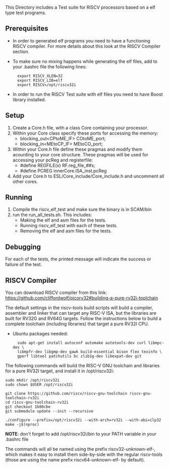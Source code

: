 This Directory includes a Test suite for RISCV processors based on a elf type test programs.

## Prerequisites
- In order to generated elf programs you need to have a functioning RISCV compiler. For more details about this look at the RISCV Compiler section.
- To make sure no mixing happens while generating the elf files, add to your .bashrc file the following lines:

        export RISCV_XLEN=32
        export RISCV_LIB=elf
        export RISCV=/opt/riscv32i

- In order to run the RISCV Test suite with elf files you need to have Boost library installed.

## Setup

1) Create a Core.h file, with a class Core containing your processor.
2) Within your Core class specify these ports for accessing the memory:
    * blocking_out<CPtoME_IF> COtoME_port;
    * blocking_in<MEtoCP_IF> MEtoCO_port;
2) Within your Core.h file define these pragmas and modify them acourding to your core structure. These pragmas will be used for accessing your pcReg and registerfile:
    * #define REGFILE(x) RF.reg_file_##x;
    * #define PCREG innerCore.ISA_inst.pcReg
3) Add your Core.h to ESL/Core_include/Core_include.h and uncomment all other cores.


## Running

1) Compile the riscv_elf_test and make sure the binary is in SCAM/bin
2) run the run_all_tests.sh. This includes:
    - Making the elf and asm files for the tests.
    - Running riscv_elf_test with each of these tests.
    - Removing the elf and asm files for the tests.


## Debugging
For each of the tests, the printed message will indicate the success or failure of the test.



## RISCV Compiler
You can download RISCV compiler from this link:
    https://github.com/cliffordwolf/picorv32#building-a-pure-rv32i-toolchain

The default settings in the riscv-tools build scripts will build a compiler,
assembler and linker that can target any RISC-V ISA, but the libraries are built
for RV32G and RV64G targets. Follow the instructions below to build a complete toolchain
(including libraries) that target a pure RV32I CPU.

- Ubuntu packages needed:

        sudo apt-get install autoconf automake autotools-dev curl libmpc-dev \
        libmpfr-dev libgmp-dev gawk build-essential bison flex texinfo \
        gperf libtool patchutils bc zlib1g-dev libexpat-dev git


The following commands will build the RISC-V GNU toolchain and libraries for a pure RV32I target,
and install it in /opt/riscv32i:

    sudo mkdir /opt/riscv32i
    sudo chown $USER /opt/riscv32i

    git clone https://github.com/riscv/riscv-gnu-toolchain riscv-gnu-toolchain-rv32i
    cd riscv-gnu-toolchain-rv32i
    git checkout 1b80cbe
    git submodule update --init --recursive

    ./configure --prefix=/opt/riscv32i --with-arch=rv32i --with-abi=ilp32
    make -j$(nproc)

**NOTE**: don't forget to add /opt/riscv32i/bin to your PATH variable in your .bashrc file

The commands will all be named using the prefix riscv32-unknown-elf-, which makes it
easy to install them side-by-side with the regular riscv-tools (those are using the name
prefix riscv64-unknown-elf- by default).


